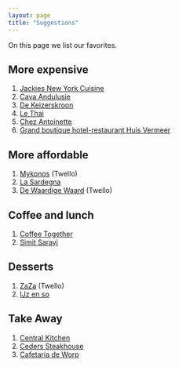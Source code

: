 ```yaml
---
layout: page
title: "Suggestions"
---
```


On this page we list our favorites.

## More expensive

1. [Jackies New York Cuisine](https://www.jackiesnyc.com/)
2. [Cava Andulusie](https://www.cava-andalusie.nl/)
3. [De Keizerskroon](https://www.keizerskroondeventer.nl/)
4. [Le Thai](http://lethai.nl/)
5. [Chez Antoinette](http://www.chezantoinette.nl/)
6. [Grand boutique hotel-restaurant Huis Vermeer](https://www.hotelhuisvermeer.nl/)

## More affordable

1. [Mykonos](http://www.mykonostwello.nl/) (Twello)
2. [La Sardegna](https://goo.gl/maps/MdMUBfFqFT52)
3. [De Waardige Waard](http://www.waardigewaard.nl/) (Twello)

## Coffee and lunch

1. [Coffee Together](https://www.coffeetogether.nl/)
2. [Simit Sarayi](https://www.simitsarayi.com/en)

## Desserts

1. [ZaZa](http://www.ijssalonzaza.nl/) (Twello)
2. [IJz en so](https://www.ijzenso.nl/)

## Take Away

1. [Central Kitchen](https://www.centralkitchen.nl/)
2. [Ceders Steakhouse](https://www.cederssteakhouse.nl/)
3. [Cafetaria de Worp](http://www.cafetariadeworp.nl/)